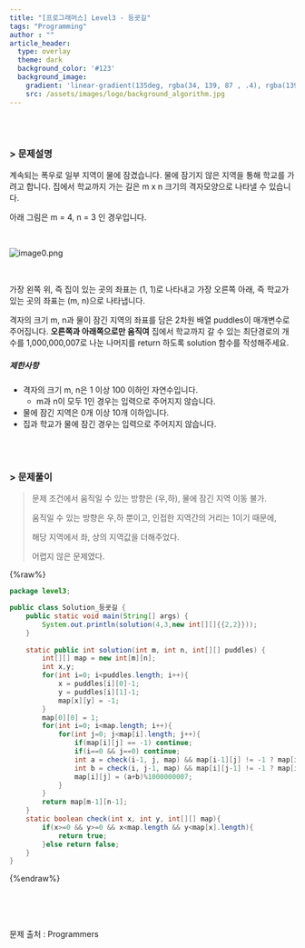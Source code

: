 ```yaml
---
title: "[프로그래머스] Level3 - 등굣길"
tags: "Programming"
author : ""
article_header:
  type: overlay
  theme: dark
  background_color: '#123'
  background_image:
    gradient: 'linear-gradient(135deg, rgba(34, 139, 87 , .4), rgba(139, 34, 139, .4))'
    src: /assets/images/logo/background_algorithm.jpg
---
```






###### <br/>

### > 문제설명

계속되는 폭우로 일부 지역이 물에 잠겼습니다. 물에 잠기지 않은 지역을 통해 학교를 가려고 합니다. 집에서 학교까지 가는 길은 m x n 크기의 격자모양으로 나타낼 수 있습니다. 

아래 그림은 m = 4, n = 3 인 경우입니다.

<Br>

![image0.png](https://grepp-programmers.s3.amazonaws.com/files/ybm/056f54e618/f167a3bc-e140-4fa8-a8f8-326a99e0f567.png)

<br>

가장 왼쪽 위, 즉 집이 있는 곳의 좌표는 (1, 1)로 나타내고 가장 오른쪽 아래, 즉 학교가 있는 곳의 좌표는 (m, n)으로 나타냅니다. 

격자의 크기 m, n과 물이 잠긴 지역의 좌표를 담은 2차원 배열 puddles이 매개변수로 주어집니다. **오른쪽과 아래쪽으로만 움직여** 집에서 학교까지 갈 수 있는 최단경로의 개수를 1,000,000,007로 나눈 나머지를 return 하도록 solution 함수를 작성해주세요.

##### 제한사항

- 격자의 크기 m, n은 1 이상 100 이하인 자연수입니다.
  - m과 n이 모두 1인 경우는 입력으로 주어지지 않습니다.
- 물에 잠긴 지역은 0개 이상 10개 이하입니다.
- 집과 학교가 물에 잠긴 경우는 입력으로 주어지지 않습니다.

<br>

<br>



### > 문제풀이

>문제 조건에서 움직일 수 있는 방향은 (우,하), 물에 잠긴 지역 이동 불가.
>
>움직일 수 있는 방향은 우,하 뿐이고, 인접한 지역간의 거리는 1이기 때문에,
>
>해당 지역에서 좌, 상의 지역값을 더해주었다.
>
>어렵지 않은 문제였다.

{%raw%}

```java
package level3;

public class Solution_등굣길 {
	public static void main(String[] args) {
		System.out.println(solution(4,3,new int[][]{{2,2}}));
	}
	
	static public int solution(int m, int n, int[][] puddles) {
        int[][] map = new int[m][n];
        int x,y;
        for(int i=0; i<puddles.length; i++){
            x = puddles[i][0]-1;
            y = puddles[i][1]-1;
            map[x][y] = -1;
        }
        map[0][0] = 1;
        for(int i=0; i<map.length; i++){
            for(int j=0; j<map[i].length; j++){
                if(map[i][j] == -1) continue;
                if(i==0 && j==0) continue;
                int a = check(i-1, j, map) && map[i-1][j] != -1 ? map[i-1][j] : 0;
                int b = check(i, j-1, map) && map[i][j-1] != -1 ? map[i][j-1] : 0;
                map[i][j] = (a+b)%1000000007;
            }
        }
        return map[m-1][n-1];
    }
    static boolean check(int x, int y, int[][] map){
        if(x>=0 && y>=0 && x<map.length && y<map[x].length){
            return true;
        }else return false;
    }
}

```

{%endraw%}

<br/>

<br/>

<br/>

문제 출처 : Programmers

<br/>

<br/>

<br/>